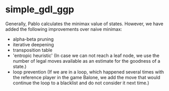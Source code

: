 # simple_gdl_ggp

Generally, Pablo calculates the minimax value of states. However, we have added the following improvements over naive minimax:
* alpha-beta pruning
* iterative deepening
* transposition table
* 'entropic heuristic'
    (In case we can not reach a leaf node, we use the number of legal moves
    available as an estimate for the goodness of a state.)
* loop prevention
    (If we are in a loop, which happened several times with the reference player
    in the game Balone, we add the move that would continue the loop to a
    blacklist and do not consider it next time.)
